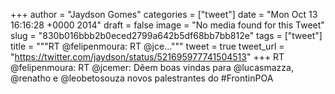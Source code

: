 
+++
author = "Jaydson Gomes"
categories = ["tweet"]
date = "Mon Oct 13 16:16:28 +0000 2014"
draft = false
image = "No media found for this Tweet"
slug = "830b016bbb2b0eced2799a642b5df68bb7bb812e"
tags = ["tweet"]
title = """RT @felipenmoura: RT @jce..."""
tweet = true
tweet_url = "https://twitter.com/jaydson/status/521695977741504513"
+++
RT @felipenmoura: RT @jcemer: Dêem boas vindas para @lucasmazza, @renatho e @leobetosouza novos palestrantes do #FrontinPOA
